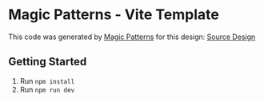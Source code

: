 # Magic Patterns - Vite Template

This code was generated by [Magic Patterns](https://magicpatterns.com) for this design: [Source Design](https://magicpatterns.com/c/e3bd2qlfvwmmxtyfd9r9xv)

## Getting Started

1. Run `npm install`
2. Run `npm run dev`
